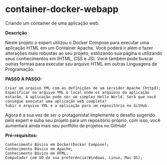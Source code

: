 # container-docker-webapp
Criando um container de uma aplicação web.

<b>Descrição</b>

Neste projeto o expert utilizou o Docker Compose para executar uma aplicação HTML em um Container Apache. Você poderá ir além e fazer alterações mais robustas ao seu projeto, estilizando sua página e utilizando seus conhecimentos em (HTML, CSS e JS). Você também pode buscar outras formas para executar seu arquivo HTML em outras Linguagens de Programação.

<b>PASSO A PASSO:</b>

    Criar um arquivo YML com as definições de um servidor Apache (httpd); 
    Especificar no arquivo YML o local onde os arquivos da aplicação estarão. A aplicação pode ser um simples Hello World. Será que você consegue executar uma aplicação web completa? 
    Subir o arquivo YML e a aplicação para um repositório no GitHub. 

Agora é a sua vez de ser o protagonista! Implemente o desafio sugerido pelo expert e suba seu projeto para um repositório próprio, com isso, você aumentará ainda mais seu portfólio de projetos no GitHub!



<b>Pré-requisitos:</b>

    Conhecimento Básico em Docker(Docker Compose);
    Conhecimento Básico em Apache;
    Conhecimento Básico em HTML;
    Computador com SO de sua preferência(Windows, Linux, Mac OS);
